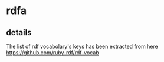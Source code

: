 # rdfa

## details

The list of rdf vocabolary's keys has been extracted from here https://github.com/ruby-rdf/rdf-vocab